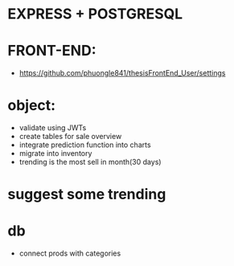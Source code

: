 # EXPRESS + POSTGRESQL

# FRONT-END:

- https://github.com/phuongle841/thesisFrontEnd_User/settings

# object:

- validate using JWTs
- create tables for sale overview
- integrate prediction function into charts
- migrate into inventory
- trending is the most sell in month(30 days)

# suggest some trending

# db

- connect prods with categories
